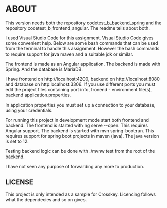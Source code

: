 # ABOUT

This version needs both the repository codetest_b_backend_spring and the repository codetest_b_frontend_angular. The readme tells about both.

I used Visual Studio Code for this assignment. Visual Studio Code gives some convenient help. Below are some bash commands that can be used from the terminal to handle this assignment. However the bash commands to require support for java maven and a suitable jdk or similar.

The frontend is made as an Angular application. The backend is made with Spring. And the database is MariaDB.

I have frontend on http://localhost:4200, backend on http://localhost:8080 and database on http:localhost:3306. If you use different ports you must edit the project files containing port info, fronend - environment file(s), backend application.properties. 

In application properties you must set up a connection to your database, using your credentials.

For running this project in development mode start both frontend and backend. The frontend is started with ng serve --open. This requires Angular support. The backend is started with mvn spring-boot:run. This requires support for spring boot projects in maven (java). The java version is set to 12.

Testing backend logic can be done with ./mvnw test from the root of the backend.

I have not seen any purpose of forwarding any more to production.




## LICENSE

This project is only intended as a sample for Crosskey. Licencing follows what the dependecies and so on gives.
